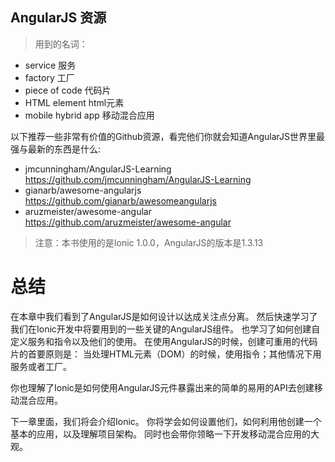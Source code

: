 ## AngularJS 资源  

> 用到的名词：
* service 服务
* factory 工厂
* piece of code 代码片
* HTML element html元素
* mobile hybrid app 移动混合应用

以下推荐一些非常有价值的Github资源，看完他们你就会知道AngularJS世界里最强与最新的东西是什么:
* jmcunningham/AngularJS-Learning  https://github.com/jmcunningham/AngularJS-Learning
* gianarb/awesome-angularjs  https://github.com/gianarb/awesomeangularjs
* aruzmeister/awesome-angular  https://github.com/aruzmeister/awesome-angular

> 注意：本书使用的是Ionic 1.0.0，AngularJS的版本是1.3.13 

# 总结  
在本章中我们看到了AngularJS是如何设计以达成关注点分离。
然后快速学习了我们在Ionic开发中将要用到的一些关键的AngularJS组件。
也学习了如何创建自定义服务和指令以及他们的使用。
在使用AngularJS的时候，创建可重用的代码片的首要原则是：
当处理HTML元素（DOM）的时候，使用指令；其他情况下用服务或者工厂。
  
你也理解了Ionic是如何使用AngularJS元件暴露出来的简单的易用的API去创建移动混合应用。  

  
下一章里面，我们将会介绍Ionic。
你将学会如何设置他们，如何利用他创建一个基本的应用，以及理解项目架构。
同时也会带你领略一下开发移动混合应用的大观。